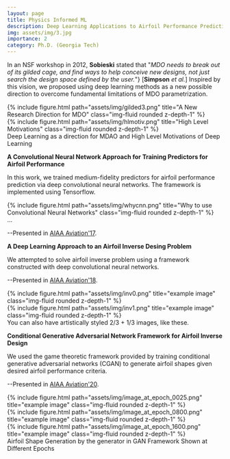```yaml
---
layout: page
title: Physics Informed ML
description: Deep Learning Applications to Airfoil Performance Prediction and Airfoil Inverse Design Problems <!---a project with a background image--->
img: assets/img/3.jpg
importance: 2
category: Ph.D. (Georgia Tech)
---
```


In an NSF workshop in 2012, **Sobieski** stated that "_MDO needs to break out of its gilded cage, and find ways to help conceive new designs, not just search the design space defined by the user._"} [**Simpson** _et al._] Inspired by this vision, we proposed using deep learning methods as a new possible direction to overcome fundamental limitations of MDO parametrization.  

<div class="row">
    <div class="col-sm-4 mt-3 mt-md-0">
        {% include figure.html path="assets/img/gilded3.png" title="A New Research Direction for MDO" class="img-fluid rounded z-depth-1" %}
    </div>
    <div class="col-sm-8 mt-3 mt-md-0">
        {% include figure.html path="assets/img/hlmotiv.png" title="High Level Motivations" class="img-fluid rounded z-depth-1" %}
    </div>
</div>
<div class="caption">
   Deep Learning as a direction for MDAO and High Level Motivations of Deep Learning 
</div>


**A Convolutional Neural Network Approach for Training Predictors for Airfoil Performance**

 In this work, we trained medium-fidelity predictors for airfoil performance prediction via deep convolutional neural networks. The framework is implemented using Tensorflow.
  
<div class="row">
    <div class="col-sm-8 mt-3 mt-md-0">
        {% include figure.html path="assets/img/whycnn.png" title="Why to use Convolutional Neural Networks" class="img-fluid rounded z-depth-1" %}
    </div>
</div>
<div class="caption">
    ...
</div>

 --Presented in <a href="https://arc.aiaa.org/doi/10.2514/6.2017-3660">AIAA Aviation'17</a>.


**A Deep Learning Approach to an Airfoil Inverse Desing Problem**

We attempted to solve airfoil inverse problem using a framework constructed with deep convolutional neural networks.

  --Presented in <a href="https://arc.aiaa.org/doi/10.2514/6.2018-3420">AIAA Aviation'18</a>.
   

<div class="row justify-content-sm-center">
    <div class="col-sm-4 mt-3 mt-md-0">
        {% include figure.html path="assets/img/inv0.png" title="example image" class="img-fluid rounded z-depth-1" %}
    </div>
    <div class="col-sm-4 mt-3 mt-md-0">
        {% include figure.html path="assets/img/inv1.png" title="example image" class="img-fluid rounded z-depth-1" %}
    </div>
</div>
<div class="caption">
    You can also have artistically styled 2/3 + 1/3 images, like these.
</div>


**Conditional Generative Adversarial Network Framework for Airfoil Inverse Design**

We used the game theoretic framework provided by training conditional generative adversarial networks (CGAN) to generate airfoil shapes given desired airfoil performance criteria. 

  --Presented in <a href="https://arc.aiaa.org/doi/10.2514/6.2020-3185">AIAA Aviation'20</a>.

<div class="row">
    <div class="col-sm-4 mt-3 mt-md-0">
        {% include figure.html path="assets/img/image_at_epoch_0025.png" title="example image" class="img-fluid rounded z-depth-1" %}
    </div>
    <div class="col-sm-4 mt-3 mt-md-0">
        {% include figure.html path="assets/img/image_at_epoch_0800.png" title="example image" class="img-fluid rounded z-depth-1" %}
    </div>
    <div class="col-sm-4 mt-3 mt-md-0">
        {% include figure.html path="assets/img/image_at_epoch_1600.png" title="example image" class="img-fluid rounded z-depth-1" %}
    </div>
</div>
<div class="caption">
    Airfoil Shape Generation by the generator in GAN Framework Shown at Different Epochs
</div>




<!---

You can also put regular text between your rows of images.
Say you wanted to write a little bit about your project before you posted the rest of the images.
You describe how you toiled, sweated, *bled* for your project, and then... you reveal it's glory in the next row of images.

Every project has a beautiful feature showcase page.
It's easy to include images in a flexible 3-column grid format.
Make your photos 1/3, 2/3, or full width.

To give your project a background in the portfolio page, just add the img tag to the front matter like so:

    ---
    layout: page
    title: project
    description: a project with a background image
    img: /assets/img/12.jpg
    ---
--->


<!---
The code is simple.
Just wrap your images with `<div class="col-sm">` and place them inside `<div class="row">` (read more about the <a href="https://getbootstrap.com/docs/4.4/layout/grid/">Bootstrap Grid</a> system).
To make images responsive, add `img-fluid` class to each; for rounded corners and shadows use `rounded` and `z-depth-1` classes.
Here's the code for the last row of images above: 
--->

<!---
{% raw %}
```html
<div class="row justify-content-sm-center">
    <div class="col-sm-8 mt-3 mt-md-0">
        {% include figure.html path="assets/img/6.jpg" title="example image" class="img-fluid rounded z-depth-1" %}
    </div>
    <div class="col-sm-4 mt-3 mt-md-0">
        {% include figure.html path="assets/img/11.jpg" title="example image" class="img-fluid rounded z-depth-1" %}
    </div>
</div>
```
{% endraw %}
--->
